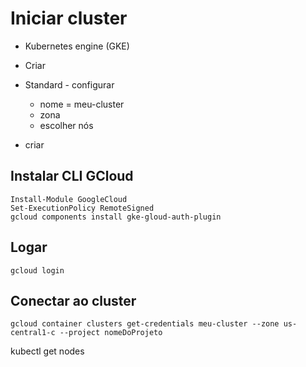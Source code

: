 # Iniciar cluster
- Kubernetes engine (GKE)
- Criar
- Standard - configurar
    - nome = meu-cluster
    - zona
    - escolher nós

- criar

## Instalar CLI GCloud
```
Install-Module GoogleCloud
Set-ExecutionPolicy RemoteSigned
gcloud components install gke-gloud-auth-plugin
```

## Logar
```
gcloud login
```

## Conectar ao cluster
```
gcloud container clusters get-credentials meu-cluster --zone us-central1-c --project nomeDoProjeto
```

kubectl get nodes